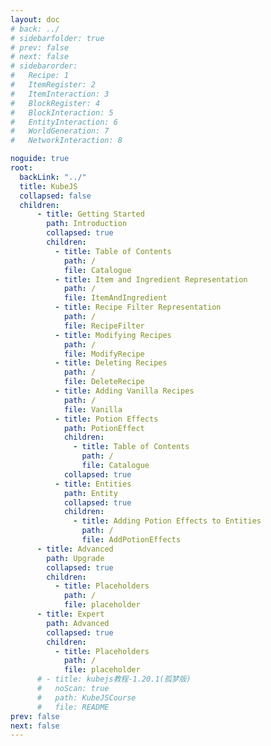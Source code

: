```yaml
---
layout: doc
# back: ../
# sidebarfolder: true
# prev: false
# next: false
# sidebarorder:
#   Recipe: 1
#   ItemRegister: 2
#   ItemInteraction: 3
#   BlockRegister: 4
#   BlockInteraction: 5
#   EntityInteraction: 6
#   WorldGeneration: 7
#   NetworkInteraction: 8

noguide: true
root:
  backLink: "../"
  title: KubeJS
  collapsed: false
  children:
      - title: Getting Started
        path: Introduction
        collapsed: true
        children:
          - title: Table of Contents
            path: /
            file: Catalogue
          - title: Item and Ingredient Representation
            path: /
            file: ItemAndIngredient
          - title: Recipe Filter Representation
            path: /
            file: RecipeFilter
          - title: Modifying Recipes
            path: /
            file: ModifyRecipe
          - title: Deleting Recipes
            path: /
            file: DeleteRecipe
          - title: Adding Vanilla Recipes
            path: /
            file: Vanilla
          - title: Potion Effects
            path: PotionEffect
            children:
              - title: Table of Contents
                path: /
                file: Catalogue
            collapsed: true
          - title: Entities
            path: Entity
            collapsed: true
            children:
              - title: Adding Potion Effects to Entities
                path: /
                file: AddPotionEffects
      - title: Advanced
        path: Upgrade
        collapsed: true
        children:
          - title: Placeholders
            path: /
            file: placeholder
      - title: Expert
        path: Advanced
        collapsed: true
        children:
          - title: Placeholders
            path: /
            file: placeholder     
      # - title: kubejs教程-1.20.1(孤梦版)
      #   noScan: true
      #   path: KubeJSCourse
      #   file: README
prev: false
next: false
---
```

